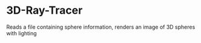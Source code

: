 # 3D-Ray-Tracer
Reads a file containing sphere information, renders an image of 3D spheres with lighting
